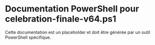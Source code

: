 # Documentation PowerShell pour celebration-finale-v64.ps1

Cette documentation est un placeholder et doit être générée par un outil PowerShell spécifique.
